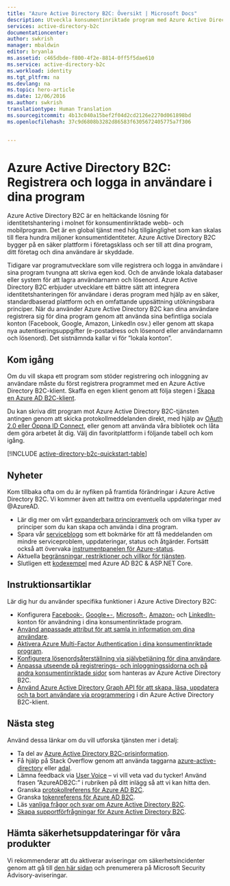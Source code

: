 ```yaml
---
title: "Azure Active Directory B2C: Översikt | Microsoft Docs"
description: Utveckla konsumentinriktade program med Azure Active Directory B2C
services: active-directory-b2c
documentationcenter: 
author: swkrish
manager: mbaldwin
editor: bryanla
ms.assetid: c465dbde-f800-4f2e-8814-0ff5f5dae610
ms.service: active-directory-b2c
ms.workload: identity
ms.tgt_pltfrm: na
ms.devlang: na
ms.topic: hero-article
ms.date: 12/06/2016
ms.author: swkrish
translationtype: Human Translation
ms.sourcegitcommit: 4b13c040a15bef2f04d2cd2126e2270d061898bd
ms.openlocfilehash: 37c9d6808b3282d86583f6305672405775a7f306


---
```

# <a name="azure-active-directory-b2c-sign-up-and-sign-in-consumers-in-your-applications"></a>Azure Active Directory B2C: Registrera och logga in användare i dina program
Azure Active Directory B2C är en heltäckande lösning för identitetshantering i molnet för konsumentinriktade webb- och mobilprogram. Det är en global tjänst med hög tillgänglighet som kan skalas till flera hundra miljoner konsumentidentiteter. Azure Active Directory B2C bygger på en säker plattform i företagsklass och ser till att dina program, ditt företag och dina användare är skyddade.

Tidigare var programutvecklare som ville registrera och logga in användare i sina program tvungna att skriva egen kod. Och de använde lokala databaser eller system för att lagra användarnamn och lösenord. Azure Active Directory B2C erbjuder utvecklare ett bättre sätt att integrera identitetshanteringen för användare i deras program med hjälp av en säker, standardbaserad plattform och en omfattande uppsättning utökningsbara principer. När du använder Azure Active Directory B2C kan dina användare registrera sig för dina program genom att använda sina befintliga sociala konton (Facebook, Google, Amazon, LinkedIn osv.) eller genom att skapa nya autentiseringsuppgifter (e-postadress och lösenord eller användarnamn och lösenord). Det sistnämnda kallar vi för ”lokala konton”.

## <a name="get-started"></a>Kom igång
Om du vill skapa ett program som stöder registrering och inloggning av användare måste du först registrera programmet med en Azure Active Directory B2C-klient. Skaffa en egen klient genom att följa stegen i [Skapa en Azure AD B2C-klient](active-directory-b2c-get-started.md).

Du kan skriva ditt program mot Azure Active Directory B2C-tjänsten antingen genom att skicka protokollmeddelanden direkt, med hjälp av [OAuth 2.0 eller Öppna ID Connect](active-directory-b2c-reference-protocols.md), eller genom att använda våra bibliotek och låta dem göra arbetet åt dig. Välj din favoritplattform i följande tabell och kom igång.

[!INCLUDE [active-directory-b2c-quickstart-table](../../includes/active-directory-b2c-quickstart-table.md)]

## <a name="whats-new"></a>Nyheter
Kom tillbaka ofta om du är nyfiken på framtida förändringar i Azure Active Directory B2C. Vi kommer även att twittra om eventuella uppdateringar med @AzureAD.

* Lär dig mer om vårt [expanderbara principramverk](active-directory-b2c-reference-policies.md) och om vilka typer av principer som du kan skapa och använda i dina program.
* Spara vår [serviceblogg](https://blogs.msdn.microsoft.com/azureadb2c/) som ett bokmärke för att få meddelanden om mindre serviceproblem, uppdateringar, status och åtgärder. Fortsätt också att övervaka [instrumentpanelen för Azure-status](https://azure.microsoft.com/status/).
* Aktuella [begränsningar, restriktioner och villkor för tjänsten](active-directory-b2c-limitations.md).
* Slutligen ett [kodexempel](https://github.com/Azure-Samples/active-directory-dotnet-webapp-openidconnect-aspnetcore-b2c) med Azure AD B2C & ASP.NET Core.

## <a name="how-to-articles"></a>Instruktionsartiklar
Lär dig hur du använder specifika funktioner i Azure Active Directory B2C:

* Konfigurera [Facebook-](active-directory-b2c-setup-fb-app.md), [Google+-](active-directory-b2c-setup-goog-app.md), [Microsoft-](active-directory-b2c-setup-msa-app.md), [Amazon-](active-directory-b2c-setup-amzn-app.md) och [LinkedIn-](active-directory-b2c-setup-li-app.md)konton för användning i dina konsumentinriktade program.
* [Använd anpassade attribut för att samla in information om dina användare](active-directory-b2c-reference-custom-attr.md).
* [Aktivera Azure Multi-Factor Authentication i dina konsumentinriktade program](active-directory-b2c-reference-mfa.md).
* [Konfigurera lösenordsåterställning via självbetjäning för dina användare](active-directory-b2c-reference-sspr.md).
* [Anpassa utseende på registrerings- och inloggningssidorna och på andra konsumentinriktade sidor](active-directory-b2c-reference-ui-customization.md) som hanteras av Azure Active Directory B2C.
* [Använd Azure Active Directory Graph API för att skapa, läsa, uppdatera och ta bort användare via programmering](active-directory-b2c-devquickstarts-graph-dotnet.md) i din Azure Active Directory B2C-klient.

## <a name="next-steps"></a>Nästa steg
Använd dessa länkar om du vill utforska tjänsten mer i detalj:

* Ta del av [Azure Active Directory B2C-prisinformation](https://azure.microsoft.com/pricing/details/active-directory-b2c/).
* Få hjälp på Stack Overflow genom att använda taggarna [azure-active-directory](http://stackoverflow.com/questions/tagged/azure-active-directory) eller [adal](http://stackoverflow.com/questions/tagged/adal).
* Lämna feedback via [User Voice](https://feedback.azure.com/forums/169401-azure-active-directory/) – vi vill veta vad du tycker! Använd frasen ”AzureADB2C:” i rubriken på ditt inlägg så att vi kan hitta den.
* Granska [protokollreferens för Azure AD B2C](active-directory-b2c-reference-protocols.md).
* Granska [tokenreferens för Azure AD B2C](active-directory-b2c-reference-tokens.md).
* Läs [vanliga frågor och svar om Azure Active Directory B2C](active-directory-b2c-faqs.md).
* [Skapa supportförfrågningar för Azure Active Directory B2C](active-directory-b2c-support.md).

## <a name="get-security-updates-for-our-products"></a>Hämta säkerhetsuppdateringar för våra produkter
Vi rekommenderar att du aktiverar aviseringar om säkerhetsincidenter genom att gå till [den här sidan](https://technet.microsoft.com/security/dd252948) och prenumerera på Microsoft Security Advisory-aviseringar.




<!--HONumber=Dec16_HO2-->



